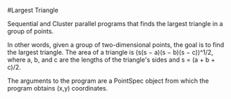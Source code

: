 #Largest Triangle

Sequential and Cluster parallel programs that finds the largest triangle in a group of points. 

In other words, given a group of two-dimensional points, the goal is to find the largest triangle.
The area of a triangle is (s(s − a)(s − b)(s − c))^1/2, where a, b, and c are the lengths of the triangle's sides and s = (a + b + c)/2.

The arguments to the program are a PointSpec object from which the program obtains (x,y) coordinates.
